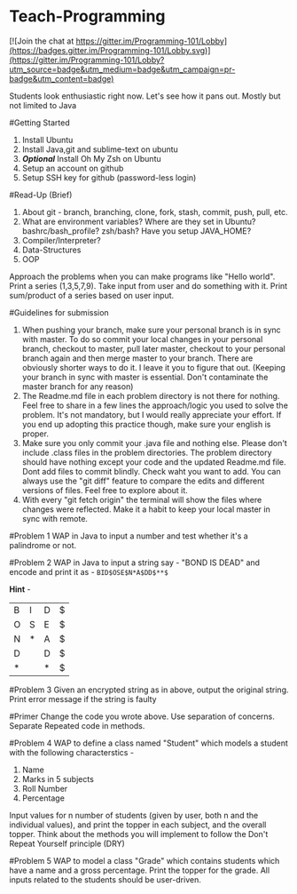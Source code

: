 # Teach-Programming

[![Join the chat at https://gitter.im/Programming-101/Lobby](https://badges.gitter.im/Programming-101/Lobby.svg)](https://gitter.im/Programming-101/Lobby?utm_source=badge&utm_medium=badge&utm_campaign=pr-badge&utm_content=badge)

Students look enthusiastic right now. Let's see how it pans out. Mostly but not limited to Java

#Getting Started
1. Install Ubuntu
2. Install Java,git and sublime-text on ubuntu
3. <i><b>Optional</b></i> Install Oh My Zsh on Ubuntu
4. Setup an account on github
5. Setup SSH key for github (password-less login)

#Read-Up (Brief)
1. About git - branch, branching, clone, fork, stash, commit, push, pull, etc.
2. What are environment variables? Where are they set in Ubuntu? bashrc/bash_profile? zsh/bash? Have you setup JAVA_HOME?
3. Compiler/Interpreter?
4. Data-Structures
5. OOP

Approach the problems when you can make programs like "Hello world". Print a series (1,3,5,7,9). Take input from user and do something with it. Print sum/product of a series based on user input.

#Guidelines for submission
1. When pushing your branch, make sure your personal branch is in sync with master. To do so commit your local changes in your personal branch, checkout to master, pull later master, checkout to your personal branch again and then merge master to your branch. There are obviously shorter ways to do it. I leave it you to figure that out. (Keeping your branch in sync with master is essential. Don't contaminate the master branch for any reason)
2. The Readme.md file in each problem directory is not there for nothing. Feel free to share in a few lines the approach/logic you used to solve the problem. It's not mandatory, but I would really appreciate your effort. If you end up adopting this practice though, make sure your english is proper.
3. Make sure you only commit your .java file and nothing else. Please don't include .class files in the problem directories. The problem directory should have nothing except your code and the updated Readme.md file. Dont add files to commit blindly. Check waht you want to add. You can always use the "git diff" feature to compare the edits and different versions of files. Feel free to explore about it.
4. With every "git fetch origin" the terminal will show the files where changes were reflected. Make it a habit to keep your local master in sync with remote.

#Problem 1
WAP in Java to input a number and test whether it's a palindrome or not.

#Problem 2
WAP in Java to input a string say - "BOND IS DEAD" and encode and print it as - 
`BID$OSE$N*A$DD$**$` </br>

<b>Hint</b> - 
<table>
<tr>
  <td>B</td>
  <td>I</td>
  <td>D</td>
  <td>$</td>
</tr>
<tr>
  <td>O</td>
  <td>S</td>
  <td>E</td>
  <td>$</td>
</tr>
<tr>
  <td>N</td>
  <td>*</td>
  <td>A</td>
  <td>$</td>
</tr>
<tr>
  <td>D</td>
  <td> </td>
  <td>D</td>
  <td>$</td>
</tr>
<tr>
  <td>*</td>
  <td> </td>
  <td>*</td>
  <td>$</td>
</tr>
</table>

#Problem 3
Given an encrypted string as in above, output the original string. Print error message if the string is faulty

#Primer
Change the code you wrote above. Use separation of concerns. Separate Repeated code in methods.

#Problem 4
WAP to define a class named "Student" which models a student with the following characterstics - 
1. Name
2. Marks in 5 subjects
3. Roll Number
4. Percentage

Input values for n number of students (given by user, both n and the individual values), and print the topper in each subject, and the overall topper.
Think about the methods you will implement to follow the Don't Repeat Yourself principle (DRY)

#Problem 5
WAP to model a class "Grade" which contains students which have a name and a gross percentage. Print the topper for the grade. All inputs related to the students should be user-driven.
